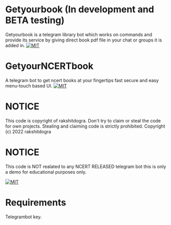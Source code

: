 # Getyourbook (In development and BETA testing)
Getyourbook is a telegram library bot which works on commands and provide its service by giving direct book pdf file in your chat or groups it is added in.
[![MIT](https://img.shields.io/github/license/rakshitdogra/yt-video-downloader)](https://github.com/rakshitdogra/yt-video-downloader/blob/main/LICENSE)

# GetyourNCERTbook
A telegram bot to get ncert books at your fingertips fast secure and easy menu-touch based UI.
[![MIT](https://img.shields.io/github/license/rakshitdogra/yt-video-downloader)](https://github.com/rakshitdogra/yt-video-downloader/blob/main/LICENSE)

# NOTICE
This code is copyright of rakshitdogra. Don't try to claim or steal the code for own projects. Stealing and claiming code is strictly prohibited.
Copyright (c) 2022 rakshitdogra

# NOTICE
This code is NOT realated to any NCERT RELEASED telegram bot this is only a demo for educational purposes only.

[![MIT](https://img.shields.io/github/license/rakshitdogra/yt-video-downloader)](https://github.com/rakshitdogra/yt-video-downloader/blob/main/LICENSE)

# Requirements
Telegrambot key.
